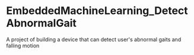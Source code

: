 # EmbeddedMachineLearning_DetectAbnormalGait
 A project of building a device that can detect user's abnormal gaits and falling motion
